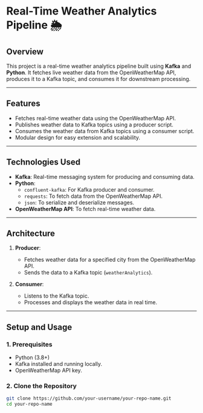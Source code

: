 # Real-Time Weather Analytics Pipeline 🌦️

## **Overview**
This project is a real-time weather analytics pipeline built using **Kafka** and **Python**. It fetches live weather data from the OpenWeatherMap API, produces it to a Kafka topic, and consumes it for downstream processing.

---

## **Features**
- Fetches real-time weather data using the OpenWeatherMap API.
- Publishes weather data to Kafka topics using a producer script.
- Consumes the weather data from Kafka topics using a consumer script.
- Modular design for easy extension and scalability.

---

## **Technologies Used**
- **Kafka**: Real-time messaging system for producing and consuming data.
- **Python**:
  - `confluent-kafka`: For Kafka producer and consumer.
  - `requests`: To fetch data from the OpenWeatherMap API.
  - `json`: To serialize and deserialize messages.
- **OpenWeatherMap API**: To fetch real-time weather data.

---

## **Architecture**
1. **Producer**:
   - Fetches weather data for a specified city from the OpenWeatherMap API.
   - Sends the data to a Kafka topic (`weatherAnalytics`).

2. **Consumer**:
   - Listens to the Kafka topic.
   - Processes and displays the weather data in real time.

---

## **Setup and Usage**

### **1. Prerequisites**
- Python (3.8+)
- Kafka installed and running locally.
- OpenWeatherMap API key.

### **2. Clone the Repository**
```bash
git clone https://github.com/your-username/your-repo-name.git
cd your-repo-name
